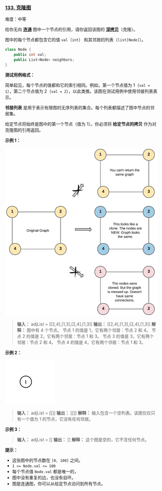 ### [133\. 克隆图](https://leetcode.cn/problems/clone-graph/)

难度：中等

给你无向 **[连通](https://baike.baidu.com/item/%E8%BF%9E%E9%80%9A%E5%9B%BE/6460995?fr=aladdin)** 图中一个节点的引用，请你返回该图的 [**深拷贝**](https://baike.baidu.com/item/%E6%B7%B1%E6%8B%B7%E8%B4%9D/22785317?fr=aladdin)（克隆）。

图中的每个节点都包含它的值 `val`（`int`） 和其邻居的列表（`list[Node]`）。

```C++
class Node {
    public int val;
    public List<Node> neighbors;
}
```

**测试用例格式：**

简单起见，每个节点的值都和它的索引相同。例如，第一个节点值为 1（`val = 1`），第二个节点值为 2（`val = 2`），以此类推。该图在测试用例中使用邻接列表表示。

**邻接列表** 是用于表示有限图的无序列表的集合。每个列表都描述了图中节点的邻居集。

给定节点将始终是图中的第一个节点（值为 1）。你必须将 **给定节点的拷贝** 作为对克隆图的引用返回。

**示例 1：**

![](./assets/img/Question0133_01.png)

> **输入：** adjList = \[[2,4],[1,3],[2,4],[1,3]]
> **输出：** \[[2,4],[1,3],[2,4],[1,3]]
> **解释：**
> 图中有 4 个节点。
> 节点 1 的值是 1，它有两个邻居：节点 2 和 4。
> 节点 2 的值是 2，它有两个邻居：节点 1 和 3。
> 节点 3 的值是 3，它有两个邻居：节点 2 和 4。
> 节点 4 的值是 4，它有两个邻居：节点 1 和 3。

**示例 2：**

![](./assets/img/Question0133_02.png)

> **输入：** adjList = \[[]]
> **输出：** \[[]]
> **解释：** 输入包含一个空列表。该图仅仅只有一个值为 1 的节点，它没有任何邻居。

**示例 3：**

> **输入：** adjList = []
> **输出：** []
> **解释：** 这个图是空的，它不含任何节点。

**提示：**

- 这张图中的节点数在 `[0, 100]` 之间。
- `1 <= Node.val <= 100`
- 每个节点值 `Node.val` 都是唯一的，
- 图中没有重复的边，也没有自环。
- 图是连通图，你可以从给定节点访问到所有节点。
